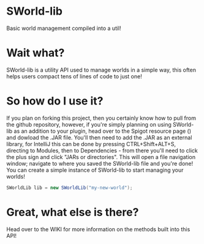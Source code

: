 # SWorld-lib
Basic world management compiled into a util!

# Wait what?
SWorld-lib is a utility API used to manage worlds in a simple way, this often helps users compact tens of lines of code to just one!

# So how do I use it?
If you plan on forking this project, then you certainly know how to pull from the github repository, however, if you're simply planning on using SWorld-lib as an addition to your plugin, head over to the Spigot resource page () and dowload the .JAR file. You'll then need to add the .JAR as an external library, for IntelliJ this can be done by pressing CTRL+Shift+ALT+S, directing to Modules, then to Dependencies - from there you'll need to click the plus sign and click "JARs or directories". This will open a file navigation window; navigate to where you saved the SWorld-lib file and you're done!
You can create a simple instance of SWorld-lib to start managing your worlds!
```java
SWorldLib lib = new SWorldLib("my-new-world");
```

# Great, what else is there?
Head over to the WIKI for more information on the methods built into this API!
